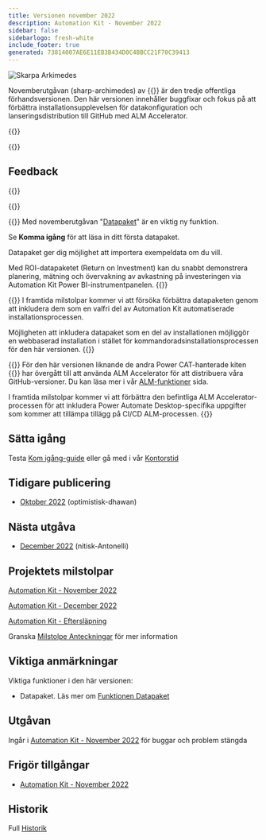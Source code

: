 ```yaml
---
title: Versionen november 2022
description: Automation Kit - November 2022
sidebar: false
sidebarlogo: fresh-white
include_footer: true
generated: 73814007AE6E11EB3B434D0C4BBCC21F70C39413
---
```


<div class="optional">

![Skarpa Arkimedes](/images/sharp-archimedes.png)

Novemberutgåvan (sharp-archimedes) av {{<product-name>}} är den tredje offentliga förhandsversionen. Den här versionen innehåller buggfixar och fokus på att förbättra installationsupplevelsen för datakonfiguration och lanseringsdistribution till GitHub med ALM Accelerator.

</div>

{{<presentation slides="1,2,3">}}

<div class="optional">

{{<presentationStyles>}}

## Feedback

{{<questions name="/releases/november-2022.json" completed="Thank you for providing feedback" showNavigationButtons=false >}}

</div>

{{<slideStyles>}}

{{<slide  id="slide1" audio="releases/november-2022/DataPacks.mp3" description="Automation Kit Overview" image="releases/november-2022/DataPacks.svg" >}}
Med novemberutgåvan "[Datapaket](/sv/features/datapacks)" är en viktig ny funktion.

Se **Komma igång** för att läsa in ditt första datapaket.

Datapaket ger dig möjlighet att importera exempeldata om du vill.

Med ROI-datapaketet (Return on Investment) kan du snabbt demonstrera planering, mätning och övervakning av avkastning på investeringen via Automation Kit Power BI-instrumentpanelen.
{{</slide>}}

{{<slide  id="slide2" audio="releases/november-2022/DataPacks-WhatsNext.mp3" description="Automation Kit Features" image="releases/november-2022/DataPacks-WhatsNext.svg?v=1" >}}
I framtida milstolpar kommer vi att försöka förbättra datapaketen genom att inkludera dem som en valfri del av Automation Kit automatiserade installationsprocessen.

Möjligheten att inkludera datapaket som en del av installationen möjliggör en webbaserad installation i stället för kommandoradsinstallationsprocessen för den här versionen.
{{</slide>}}


{{<slide id="slide3" audio="releases/november-2022/alm-roadmap.mp3" description="ALM Roadmap" localImage="/images/illustrations/alm-roadmap-2022-11.svg" >}}
För den här versionen liknande de andra Power CAT-hanterade kiten {{<product-name>}} har övergått till att använda ALM Accelerator för att distribuera våra GitHub-versioner. Du kan läsa mer i vår [ALM-funktioner](/sv/features/alm) sida.

I framtida milstolpar kommer vi att förbättra den befintliga ALM Accelerator-processen för att inkludera Power Automate Desktop-specifika uppgifter som kommer att tillämpa tillägg på CI/CD ALM-processen.
{{</slide>}}

<div class="optional">

## Sätta igång

Testa [Kom igång-guide](/sv/get-started) eller gå med i vår [Kontorstid](/sv/office-hours)

## Tidigare publicering

- [Oktober 2022](/sv/releases/october-2022) (optimistisk-dhawan)

## Nästa utgåva

- [December 2022](/sv/releases/december-2022) (nitisk-Antonelli)

## Projektets milstolpar

[Automation Kit - November 2022](https://github.com/orgs/microsoft/projects/486/views/4)

[Automation Kit - December 2022](https://github.com/orgs/microsoft/projects/486/views/5)

[Automation Kit - Eftersläpning](https://github.com/orgs/microsoft/projects/486/views/1)

Granska [Milstolpe Anteckningar](/sv/releases/milestones) för mer information

## Viktiga anmärkningar

Viktiga funktioner i den här versionen:

- Datapaket. Läs mer om [Funktionen Datapaket](/sv/features/datapacks)

## Utgåvan

Ingår i [Automation Kit - November 2022](https://github.com/microsoft/powercat-automation-kit/releases/tag/AutomationKit-November2022) för buggar och problem stängda

## Frigör tillgångar

- [Automation Kit - November 2022](https://github.com/microsoft/powercat-automation-kit/releases/tag/AutomationKit-November2022)

## Historik

Full [Historik](/sv/releases)

</div>
